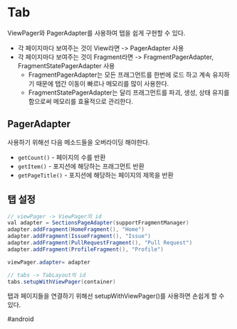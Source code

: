 # Tab
ViewPager와 PagerAdapter를 사용하여 탭을 쉽게 구현할 수 있다.

- 각 페이지마다 보여주는 것이  View라면 -> PagerAdapter 사용
- 각 페이지마다 보여주는 것이 Fragment라면 -> FragmentPagerAdapter, FragmentStatePagerAdapter 사용
	- FragmentPagerAdapter는 모든 프래그먼트를 한번에 로드 하고 계속 유지하기 때문에 탭간 이동이 빠르나 메모리를 많이 사용한다.
	- FragmentStatePagerAdapter는 달리 프래그먼트를 파괴, 생성, 상태 유지를 함으로써 메모리를 효율적으로 관리한다.


## PagerAdapter
사용하기 위해선 다음 메소드들을 오버라이딩 해야한다.
- `getCount()` -  페이지의 수를 반환
- `getItem()` - 포지션에 해당하는 프래그먼트 반환
- `getPageTitle()` - 포지션에 해당하는 페이지의 제목을 반환


## 탭 설정
```java
// viewPager -> ViewPager의 id
val adapter = SectionsPageAdapter(supportFragmentManager)
adapter.addFragment(HomeFragment(), "Home")
adapter.addFragment(IssueFragment(), "Issue")
adapter.addFragment(PullRequestFragment(), "Pull Request")
adapter.addFragment(ProfileFragment(), "Profile")

viewPager.adapter= adapter

// tabs -> TabLayout의 id
tabs.setupWithViewPager(container)
```
탭과 페이지들을 연결하기 위해선  setupWithViewPager()를 사용하면 손쉽게 할 수 있다.

#android